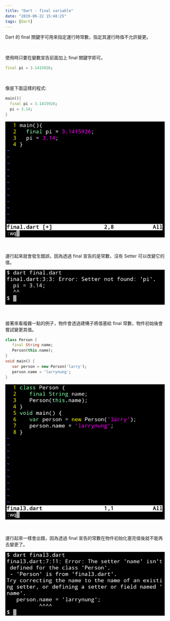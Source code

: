 ```yaml
---
title: "Dart - final variable"
date: "2019-06-22 15:48:25"
tags: [Dart]
---
```



Dart 的 final 關鍵字可用來指定運行時常數，指定其運行時值不允許變更。  

<!-- More -->

</br>


使用時只要在變數宣告前面加上 final 關鍵字即可。  

```dart
final pi = 3.1415926;
```

</br>


像是下面這樣的程式:

```dart
main(){
  final pi = 3.1415926;
  pi = 3.14;
}
```

![1.png](1.png)

</br>


運行起來就會發生錯誤，因為透過 final 宣告的是常數，沒有 Setter 可以改變它的值。  

![2.png](2.png)

</br>


接著來看複雜一點的例子，物件會透過建構子將值塞給 final 常數，物件初始後會嘗試變更其值。

```dart
class Person {
   final String name;
   Person(this.name);
}
void main() {
   var person = new Person('larry');
   person.name = 'larrynung';
}
```

![3.png](3.png)

</br>


運行起來一樣會出錯，因為透過 final 宣告的常數在物件初始化塞完值後就不能再去變更了。  

![4.png](4.png)
